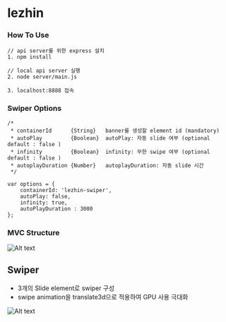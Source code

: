 # lezhin

### How To Use
```
// api server를 위한 express 설치
1. npm install

// local api server 실행
2. node server/main.js

3. localhost:8888 접속
```

### Swiper Options
```
/*
 * containerId      {String}   banner를 생성할 element id (mandatory)
 * autoPlay         {Boolean}  autoPlay: 자동 slide 여부 (optional default : false )
 * infinity         {Boolean}  infinity: 무한 swipe 여부 (optional default : false )
 * autoplayDuration {Number}   autoplayDuration: 자동 slide 시간
 */
 
var options = {
    containerId: 'lezhin-swiper',
    autoPlay: false,
    infinity: true,
    autoPlayDuration : 3000
};
```

### MVC Structure
![Alt text](https://lh3.googleusercontent.com/pgvyQMSoh9sRVPF_pQNPTSbPtXJVYSdamouZEtgTb4Jd-q2WSfq0OgkHFe6VLcxJ4CFUruCAeUAvl-kpdaCT_eO1edVNrLN6MMB19GB3Zbr431qRDV6SUvvLMjnyCF8KyjW2ibuvo5Uq4x-6zPzgwPSv4SnbzU2zAX87hAqQnBJtPSe0h87pFHAJUBdHYzDWPwfaMtIx9vWalqb8orVk4F5CfshYyAvVh8X6gHfjQ_xcWE_bv9d2cpurzlKiVQsAoxIuUB8BqPF9C2kwlJDWhygrj4OLAESgKpBHha9Bft0zXCUUZ1H4kODgYKK8oIGOVt4LKRK6PXXrOr7JlU9lynszM-FosKo82OmURk2Db08_s7Gll7FetXCgSA8C6YhOiCMg279OsTzLQhl4Kt4tMKCV3HleusUrexXh0O1urEjNNW9Loao0Ec_qFlcjREtokRFrXk2z8ltggtrJnhSDxzeotPN7po868nt3hRKmCbYZ1mCNdITy3-tZnck5neNC0qNDIzD95zJeFK9anskAFbqcp_xaL0onc1EECWZ4CJUifJm_DIzr6ALP8pFLW3gnzbP6InkcP4cNIsRZKGgyCNrxehynZ1KEVN9OoyDZMZR1yYGmd56D=w781-h465-no "MVC")

## Swiper

* 3개의 Slide element로 swiper 구성
* swipe animation을 translate3d으로 적용하여 GPU 사용 극대화

![Alt text](https://lh3.googleusercontent.com/DYbAjcj_bHEH38j6ND-fZ4RfZnOHEqWFsFX4ZPrscs5kCEVdWv4zWzJ5NB5ABPZSDKEySdEwsZijZ9eI0F0CSr1dC6dYHseHVAd_2WTrf-_IkbrG-rEIMeyc5Bk9iBZIcSz7U7K__tSqHQXpBHE_wLuc3SYtH5CJ74d6gbyGoqEzYmt9DnDtqv0XAQx0C0gBen28QhR0rQOV9aG06X_NTZOocqiROyC4TqVqncAj4XFnlLqyBBFwKmJp6_SjRxqvFhq6kpMLgNIkA0UpTKBIFLqUPvkDff8SbW-tSebSjrlOBqsAm6lIskN_Pm8rkCyafOpVimicK5yo2ckA5f6u3mc05cjAx-QwYSqFt1X6Wg18T71uPaSax3iunHqNbm68eYZzVP_gAm_8nwVBtnFNEg2VpOS0gfoff0eQu7Y_eNNDpP5FbpfzNfcFJipQdcGEzZ_vtvnnCp43UcdcXtiU7sF8_clEaCZwp2loDraKvIwuRgIWUJoHA6yNWKGHrcMwcdKxWIJk7AU84z_Yg52P7YNabXHie_M8BjG-PlOotpuuH5dPm6r6R-cApTiN0zx74LySGNmYzWf6VcoIVyuLXY4TvE-oEJDrjnplXemSSlj43EFFuiUe=w1392-h782-no "Swiper")
